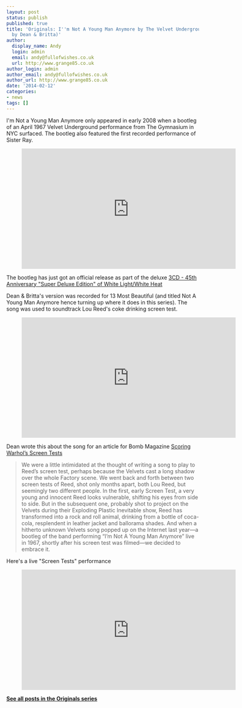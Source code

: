 ```yaml
---
layout: post
status: publish
published: true
title: 'Originals: I''m Not A Young Man Anymore by The Velvet Underground (covered
  by Dean & Britta)'
author:
  display_name: Andy
  login: admin
  email: andy@fullofwishes.co.uk
  url: http://www.grange85.co.uk
author_login: admin
author_email: andy@fullofwishes.co.uk
author_url: http://www.grange85.co.uk
date: '2014-02-12'
categories:
- news
tags: []
---
```

<p>I'm Not a Young Man Anymore only appeared in early 2008 when a bootleg of an April 1967 Velvet Underground performance from The Gymnasium in NYC surfaced. The bootleg also featured the first recorded performance of Sister Ray.<br />
</p>
<figure class="caption aligncenter"><iframe width="560" height="315" src="https://www.youtube.com/embed/a63Qd63PaoM" frameborder="0" allowfullscreen></iframe><figcaption class="caption-text"></figcaption></figure>
<p>The bootleg has just got an official release as part of the deluxe <a href="http://www.amazon.com/gp/product/B00FH3UI66/ref=as_li_ss_tl?ie=UTF8&camp=1789&creative=390957&creativeASIN=B00FH3UI66&linkCode=as2&tag=aheadfullofwi-20">3CD - 45th Anniversary "Super Deluxe Edition" of White Light/White Heat</a></p>
<p>Dean & Britta's version was recorded for 13 Most Beautiful (and titled Not A Young Man Anymore hence turning up where it does in this series). The song was used to soundtrack Lou Reed's coke drinking screen test.<br />
</p>
<figure class="caption aligncenter"><iframe width="560" height="315" src="https://www.youtube.com/embed/crjeF8G13x8" frameborder="0" allowfullscreen></iframe><figcaption class="caption-text"></figcaption></figure>
<p>Dean wrote this about the song for an article for Bomb Magazine <a href="http://bombsite.com/issues/999/articles/3326">Scoring Warhol’s Screen Tests</a></p>
<blockquote><p>We were a little intimidated at the thought of writing a song to play to Reed’s screen test, perhaps because the Velvets cast a long shadow over the whole Factory scene. We went back and forth between two screen tests of Reed, shot only months apart, both Lou Reed, but seemingly two different people. In the first, early Screen Test, a very young and innocent Reed looks vulnerable, shifting his eyes from side to side. But in the subsequent one, probably shot to project on the Velvets during their Exploding PIastic Inevitable show, Reed has transformed into a rock and roll animal, drinking from a bottle of coca-cola, resplendent in leather jacket and ballorama shades. And when a hitherto unknown Velvets song popped up on the Internet last year—a bootleg of the band performing “I’m Not A Young Man Anymore” live in 1967, shortly after his screen test was filmed—we decided to embrace it.</p></blockquote>
<p>Here's a live "Screen Tests" performance<br />
</p>
<figure class="caption aligncenter"><iframe width="560" height="315" src="https://www.youtube.com/embed/qFB0ZKCWVVc" frameborder="0" allowfullscreen></iframe><figcaption class="caption-text"></figcaption></figure>
<p><strong><a href="/category/originals/" title="List: Originals">See all posts in the Originals series</a></strong></p>
